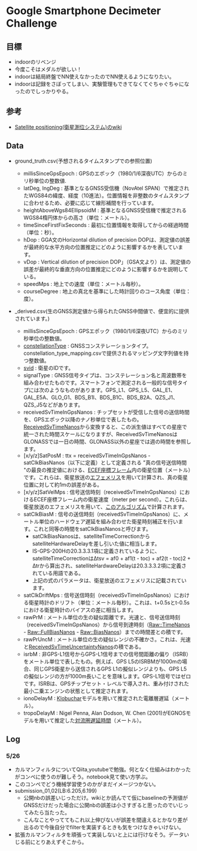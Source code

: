 # Google Smartphone Decimeter Challenge

## 目標
- indoorのリベンジ
- 今度こそはメダルが欲しい！
- indoorは結局終盤でNN使えなかったのでNN使えるようになりたい。
- indoorは記録をさぼってしまい、実験管理もできてなくてぐちゃぐちゃになったのでしっかりやる。


## 参考
- [Satellite positioning(衛星測位システム)のwiki](https://ja.wikipedia.org/wiki/%E8%A1%9B%E6%98%9F%E6%B8%AC%E4%BD%8D%E3%82%B7%E3%82%B9%E3%83%86%E3%83%A0)

## Data
- ground_truth.csv(予想されるタイムスタンプでの参照位置)
  - millisSinceGpsEpoch : GPSのエポック（1980/1/6深夜UTC）からのミリ秒単位の整数値.
  - latDeg, lngDeg : 基準となるGNSS受信機（NovAtel SPAN）で推定されたWGS84の緯度、経度（10進法）。位置情報を非整数のタイムスタンプに合わせるため、必要に応じて線形補間を行っています。
  - heightAboveWgs84EllipsoidM : 基準となるGNSS受信機で推定されるWGS84楕円体からの高さ（単位：メートル）。
  - timeSinceFirstFixSeconds : 最初に位置情報を取得してからの経過時間（単位：秒）。
  - hDop : GGA文のHorizontal dilution of precision DOPは、測定値の誤差が最終的な水平方向の位置推定にどのように影響するかを表しています。
  - vDop : Vertical dilution of precision DOP」（GSA文より）は、測定値の誤差が最終的な垂直方向の位置推定にどのように影響するかを説明している。
  - speedMps : 地上での速度（単位：メートル毎秒）。
  - courseDegree : 地上の真北を基準にした時計回りのコース角度（単位：度）。

- _derived.csv(生のGNSS測定値から得られたGNSS中間値で、便宜的に提供されています。)
  - millisSinceGpsEpoch : GPSエポック（1980/1/6深夜UTC）からのミリ秒単位の整数値。
  - [constellationType](https://developer.android.com/reference/android/location/GnssMeasurement#getConstellationType%28%29) : GNSSコンステレーションタイプ。constellation_type_mapping.csvで提供されるマッピング文字列値を持つ整数値。
  - [svid](https://developer.android.com/reference/android/location/GnssMeasurement#getSvid%28%29) : 衛星のIDです。
  - signalType : GNSS信号タイプは、コンステレーション名と周波数帯を組み合わせたものです。スマートフォンで測定される一般的な信号タイプには次のようなものがあります。GPS_L1、GPS_L5、GAL_E1、GAL_E5A、GLO_G1、BDS_B1I、BDS_B1C、BDS_B2A、QZS_J1、QZS_J5などがあります。
  - receivedSvTimeInGpsNanos : チップセットが受信した信号の送信時間を、GPSエポック以降のナノ秒単位で表したもの。[ReceivedSvTimeNanos](https://developer.android.com/reference/android/location/GnssMeasurement#getReceivedSvTimeNanos%28%29)から変換すると、この派生値はすべての星座で統一された時間スケールになりますが、ReceivedSvTimeNanosはGLONASSでは一日の時間、GLONASS以外の星座では週の時間を参照します。
  - [x/y/z]SatPosM : ttx = receivedSvTimeInGpsNanos - satClkBiasNanos（以下に定義）として定義される "真の信号送信時間 "の最良の推定値における、[ECEF座標フレーム](https://en.wikipedia.org/wiki/ECEF)内の衛星位置（メートル）です。これらは、衛星放送の[エフェメリス](https://novatel.com/support/known-solutions/gnss-ephemerides-and-almanacs)を用いて計算され、真の衛星位置に対して約1mの誤差がある。
  - [x/y/z]SatVelMps : 信号送信時刻（receivedSvTimeInGpsNanos）におけるECEF座標フレーム内の衛星速度（meter per second）。これらは、衛星放送のエフェメリスを用いて、[このアルゴリズム](https://fenrir.naruoka.org/download/autopilot/note/080205_gps/gps_velocity.pdf)で計算されます。
  - satClkBiasM : 信号の送信時刻（receivedSvTimeInGpsNanos）に、メートル単位のハードウェア遅延を組み合わせた衛星時刻補正を行います。これと同等の時間をsatClkBiasNanosと呼びます。
    - satClkBiasNanosは、satelliteTimeCorrectionからsatelliteHardwareDelayを差し引いた値に相当します。
    - IS-GPS-200Hの20.3.3.3.1項に定義されているように、satelliteTimeCorrectionは∆tsv = af0 + af1(t - toc) + af2(t - toc)2 + ∆trから算出され、satelliteHardwareDelayは20.3.3.3.2項に定義されている用語である。
    - 上記の式のパラメータは、衛星放送のエフェメリスに記載されています。
  - satClkDriftMps : 信号送信時刻（receivedSvTimeInGpsNanos）における衛星時計のドリフト（単位：メートル毎秒）。これは、t+0.5sとt-0.5sにおける衛星時計のバイアスの差に相当します。
  - rawPrM : メートル単位の生の疑似距離です。光速と、信号送信時刻（receivedSvTimeInGpsNanos）から信号到達時刻（[Raw::TimeNanos](https://developer.android.com/reference/android/location/GnssClock#getTimeNanos%28%29) - [Raw::FullBiasNanos](https://developer.android.com/reference/android/location/GnssClock#getFullBiasNanos%28%29) - [Raw::BiasNanos](https://developer.android.com/reference/android/location/GnssClock#getBiasNanos%28%29)）までの時間差との積です。
  - rawPrUncM :  メートル単位の生の疑似レンジの不確かさ。これは、光速と[ReceivedSvTimeUncertaintyNanos](https://developer.android.com/reference/android/location/GnssMeasurement#getReceivedSvTimeUncertaintyNanos%28%29)の積である。
  - isrbM : 非GPS-L1信号からGPS-L1信号までの信号間距離の偏り（ISRB）をメートル単位で表したもの。例えば、GPS L5のISRBMが1000mの場合、同じGPS衛星から送信されるGPS L1の擬似レンジよりも、GPS L5の擬似レンジの方が1000m長いことを意味します。GPS-L1信号ではゼロです。ISRBは、GPSチップセット・レベルで導入され、重み付けされた最小二乗エンジンの状態として推定されます。
  - ionoDelayM : [Klobuchar](http://www.navipedia.net/index.php/Klobuchar_Ionospheric_Model)モデルを用いて推定された電離層遅延（メートル）。
  - tropoDelayM : Nigel Penna, Alan Dodson, W. Chen (2001)がEGNOSモデルを用いて推定した[対流圏遅延時間](https://www.cambridge.org/core/journals/journal-of-navigation/article/abs/assessment-of-egnos-tropospheric-correction-model/1F187CB66A815FE22B75A1C2BFB728E2)（メートル）。



## Log

### 5/26
- カルマンフィルタについてQiita,youtubeで勉強。何となく仕組みはわかったがコンペに使うのが難しそう。notebook見て使い方学ぶ。
- このコンペでどう機械学習使うのかがまだイメージつかない。
- submission_01,02(LB:6.205,6.199)
  - 公開nbの誤差いじっただけ。wikiとか読んでて仮にbaselineの予測値がGNSSだけだった場合に公開nbの誤差は小さすぎると思ったのでいじってみたら当たった。
  - こんなことやっててもこれ以上伸びないが誤差を間違えるとかなり差が出るので今後自分でfilterを実装するときも気をつけなきゃいけない。
- 拡張カルマンフィルタを頑張って実装しないと上には行けなそう。データいじる前にとりあえずそこから。
